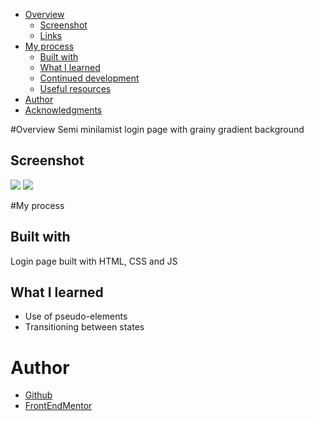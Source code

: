 - [Overview](#overview)
  - [Screenshot](#screenshot)
  - [Links](#links)
- [My process](#my-process)
  - [Built with](#built-with)
  - [What I learned](#what-i-learned)
  - [Continued development](#continued-development)
  - [Useful resources](#useful-resources)
- [Author](#author)
- [Acknowledgments](#acknowledgments)

#Overview
Semi minilamist login page with grainy gradient background

## Screenshot 
![](./screenshot.png)
![](./screenshot1.png)

#My process

## Built with
Login page built with HTML, CSS and JS

## What I learned
* Use of pseudo-elements
* Transitioning between states

# Author
* [Github](https://www.github.com/kinghorey)
* [FrontEndMentor](https://https://www.frontendmentor.io/profile/KingHorey)

